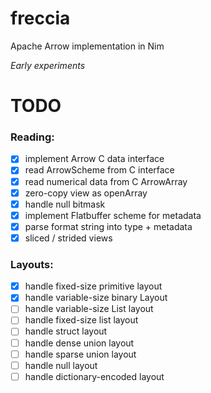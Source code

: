 # freccia
Apache Arrow implementation in Nim

*Early experiments*

# TODO

### Reading:
- [X] implement Arrow C data interface
- [X] read ArrowScheme from C interface
- [X] read numerical data from C ArrowArray
- [X] zero-copy view as openArray
- [X] handle null bitmask
- [X] implement Flatbuffer scheme for metadata
- [X] parse format string into type + metadata
- [X] sliced / strided views

### Layouts:
- [X] handle fixed-size primitive layout
- [X] handle variable-size binary Layout
- [ ] handle variable-size List layout
- [ ] handle fixed-size list layout
- [ ] handle struct layout
- [ ] handle dense union layout
- [ ] handle sparse union layout
- [ ] handle null layout
- [ ] handle dictionary-encoded layout
